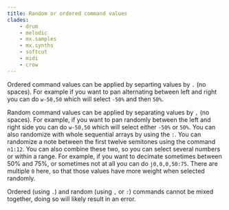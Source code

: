 ```yaml
---
title: Random or ordered command values
clades:
    - drum
    - melodic
    - mx.samples
    - mx.synths
    - softcut
    - midi
    - crow
---
```


Ordered command values can be applied by separting values by `.` (no spaces). For example if you want to pan alternating between left and right you can do `w-50,50` which will select `-50%` and then `50%`.

Random command values can be applied by separating values by `,` (no spaces). For example, if you want to pan randomly between the left and right side you can do `w-50,50` which will select either `-50%` or `50%`. You can also randomize with whole sequential arrays by using the `:`. You can randomize a note between the first twelve semitones using the command `n1:12`. You can also combine these two, so you can select several numbers or within a range. For example, if you want to decimate sometimes between 50% and 75%, or sometimes not at all you can do `j0,0,0,50:75`. There are multiple `0` here, so that those values have more weight when selected randomly.

Ordered (using `.`) and random (using `,` or `:`) commands cannot be mixed together, doing so will likely result in an error.

